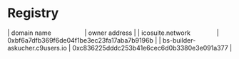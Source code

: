 # Registry

| domain name                    | owner address                              |
| icosuite.network               | 0xbf6a7dfb369f6de04f1be3ec23fa17aba7b9196b |
| bs-builder-askucher.c9users.io | 0xc836225dddc253b41e6cec6d0b3380e3e091a377 | 
